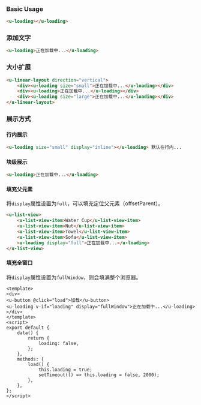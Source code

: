 ### Basic Usage

``` html
<u-loading></u-loading>
```

### 添加文字

``` html
<u-loading>正在加载中...</u-loading>
```

### 大小扩展

``` html
<u-linear-layout direction="vertical">
    <div><u-loading size="small">正在加载中...</u-loading></div>
    <div><u-loading>正在加载中...</u-loading></div>
    <div><u-loading size="large">正在加载中...</u-loading></div>
</u-linear-layout>
```

### 展示方式

#### 行内展示

``` html
<u-loading size="small" display="inline"></u-loading> 默认在行内...
```

#### 块级展示

``` html
<u-loading>正在加载中...</u-loading>
```

#### 填充父元素

将`display`属性设置为`full`，可以填充定位父元素（offsetParent）。

``` html
<u-list-view>
    <u-list-view-item>Water Cup</u-list-view-item>
    <u-list-view-item>Nut</u-list-view-item>
    <u-list-view-item>Towel</u-list-view-item>
    <u-list-view-item>Sofa</u-list-view-item>
    <u-loading display="full">正在加载中...</u-loading>
</u-list-view>
```

#### 填充全窗口

将`display`属性设置为`fullWindow`，则会填满整个浏览器。

``` vue
<template>
<div>
<u-button @click="load">加载</u-button>
<u-loading v-if="loading" display="fullWindow">正在加载中...</u-loading>
</div>
</template>
<script>
export default {
    data() {
        return {
            loading: false,
        };
    },
    methods: {
        load() {
            this.loading = true;
            setTimeout(() => this.loading = false, 2000);
        },
    },
};
</script>
```
